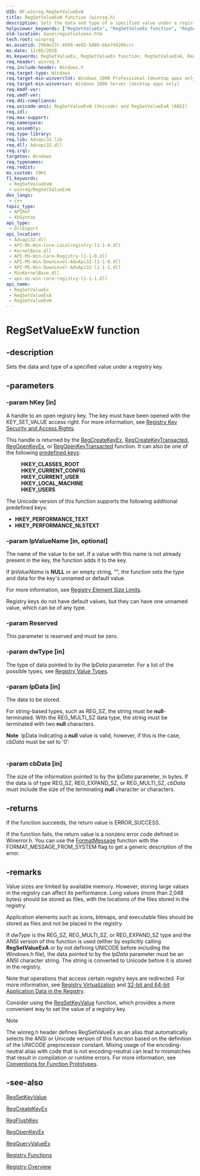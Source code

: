 ```yaml
---
UID: NF:winreg.RegSetValueExW
title: RegSetValueExW function (winreg.h)
description: Sets the data and type of a specified value under a registry key. (Unicode)
helpviewer_keywords: ["RegSetValueEx", "RegSetValueEx function", "RegSetValueExW", "_win32_regsetvalueex", "base.regsetvalueex", "winreg/RegSetValueEx", "winreg/RegSetValueExW"]
old-location: base\regsetvalueex.htm
tech.root: winprog
ms.assetid: 29b0e27c-4999-4e92-bd8b-bba74920bccc
ms.date: 12/05/2018
ms.keywords: RegSetValueEx, RegSetValueEx function, RegSetValueExA, RegSetValueExW, _win32_regsetvalueex, base.regsetvalueex, winreg/RegSetValueEx, winreg/RegSetValueExA, winreg/RegSetValueExW
req.header: winreg.h
req.include-header: Windows.h
req.target-type: Windows
req.target-min-winverclnt: Windows 2000 Professional [desktop apps only]
req.target-min-winversvr: Windows 2000 Server [desktop apps only]
req.kmdf-ver: 
req.umdf-ver: 
req.ddi-compliance: 
req.unicode-ansi: RegSetValueExW (Unicode) and RegSetValueExA (ANSI)
req.idl: 
req.max-support: 
req.namespace: 
req.assembly: 
req.type-library: 
req.lib: Advapi32.lib
req.dll: Advapi32.dll
req.irql: 
targetos: Windows
req.typenames: 
req.redist: 
ms.custom: 19H1
f1_keywords:
 - RegSetValueExW
 - winreg/RegSetValueExW
dev_langs:
 - c++
topic_type:
 - APIRef
 - kbSyntax
api_type:
 - DllExport
api_location:
 - Advapi32.dll
 - API-MS-Win-Core-Localregistry-l1-1-0.dll
 - KernelBase.dll
 - API-MS-Win-Core-Registry-l1-1-0.dll
 - API-MS-Win-DownLevel-AdvApi32-l1-1-0.dll
 - API-MS-Win-DownLevel-AdvApi32-l1-1-1.dll
 - MinKernelBase.dll
 - api-ms-win-core-registry-l1-1-1.dll
api_name:
 - RegSetValueEx
 - RegSetValueExA
 - RegSetValueExW
---
```


# RegSetValueExW function


## -description

Sets the data and type of a specified value under a registry key.

## -parameters

### -param hKey [in]

A handle to an open registry key. The key must have been opened with the KEY_SET_VALUE access right. For more information, see 
<a href="/windows/desktop/SysInfo/registry-key-security-and-access-rights">Registry Key Security and Access Rights</a>. 

This handle is returned by the 
<a href="/windows/desktop/api/winreg/nf-winreg-regcreatekeyexa">RegCreateKeyEx</a>, <a href="/windows/desktop/api/winreg/nf-winreg-regcreatekeytransacteda">RegCreateKeyTransacted</a>, <a href="/windows/desktop/api/winreg/nf-winreg-regopenkeyexa">RegOpenKeyEx</a>, or 
<a href="/windows/desktop/api/winreg/nf-winreg-regopenkeytransacteda">RegOpenKeyTransacted</a> function. It can also be one of the following 
<a href="/windows/desktop/SysInfo/predefined-keys">predefined keys</a>:<dl>
<dd><b>HKEY_CLASSES_ROOT</b></dd>
<dd><b>HKEY_CURRENT_CONFIG</b></dd>
<dd><b>HKEY_CURRENT_USER</b></dd>
<dd><b>HKEY_LOCAL_MACHINE</b></dd>
<dd><b>HKEY_USERS</b></dd>
</dl>The Unicode version of this function supports the following additional predefined keys:<ul>
<li><b>HKEY_PERFORMANCE_TEXT</b></li>
<li><b>HKEY_PERFORMANCE_NLSTEXT</b></li>
</ul>

### -param lpValueName [in, optional]

The name of the value to be set. If a value with this name is not already present in the key, the function adds it to the key. 

If <i>lpValueName</i> is <b>NULL</b> or an empty string, "", the function sets the type and data for the key's unnamed or default value.

For more information, see 
<a href="/windows/desktop/SysInfo/registry-element-size-limits">Registry Element Size Limits</a>.

Registry keys do not have default values, but they can have one unnamed value, which can be of any type.

### -param Reserved

This parameter is reserved and must be zero.

### -param dwType [in]

The type of data pointed to by the <i>lpData</i> parameter. For a list of the possible types, see 
<a href="/windows/desktop/SysInfo/registry-value-types">Registry Value Types</a>.

### -param lpData [in]

The data to be stored. 

For string-based types, such as REG_SZ, the string must be <b>null</b>-terminated. With the REG_MULTI_SZ data type, the string must be terminated with two <b>null</b> characters.

<div class="alert"><b>Note</b>  lpData indicating a  <b>null</b> value is valid, however, if this is the case, <i>cbData</i> must be set to '0'.</div>
<div> </div>

### -param cbData [in]

The size of the information pointed to by the <i>lpData</i> parameter, in bytes. If the data is of type REG_SZ, REG_EXPAND_SZ, or REG_MULTI_SZ, <i>cbData</i> must include the size of the terminating <b>null</b> character or characters.

## -returns

If the function succeeds, the return value is ERROR_SUCCESS.

If the function fails, the return value is a nonzero error code defined in Winerror.h. You can use the 
<a href="/windows/desktop/api/winbase/nf-winbase-formatmessage">FormatMessage</a> function with the FORMAT_MESSAGE_FROM_SYSTEM flag to get a generic description of the error.

## -remarks

Value sizes are limited by available memory. However, storing large values in the registry can affect its performance. Long values (more than 2,048 bytes) should be stored as files, with the locations of the files stored in the registry. 

Application elements such as icons, bitmaps, and executable files should be stored as files and not be placed in the registry.

If <i>dwType</i> is the REG_SZ, REG_MULTI_SZ, or REG_EXPAND_SZ type and the ANSI version of this function is used (either by explicitly calling <b>RegSetValueExA</b> or by not defining UNICODE before including the Windows.h file), the data pointed to by the <i>lpData</i> parameter must be an ANSI character string. The string is converted to Unicode before it is stored in the registry.

Note that operations that access certain registry keys are redirected. For more information,  see <a href="/windows/desktop/SysInfo/registry-virtualization">Registry Virtualization</a> and <a href="/windows/desktop/SysInfo/32-bit-and-64-bit-application-data-in-the-registry">32-bit and 64-bit Application Data in the Registry</a>.

Consider using the <a href="/windows/desktop/api/winreg/nf-winreg-regsetkeyvaluew">RegSetKeyValue</a> function, which provides a more convenient way to set the value of a registry key.

> [!NOTE]
> The winreg.h header defines RegSetValueEx as an alias that automatically selects the ANSI or Unicode version of this function based on the definition of the UNICODE preprocessor constant. Mixing usage of the encoding-neutral alias with code that is not encoding-neutral can lead to mismatches that result in compilation or runtime errors. For more information, see [Conventions for Function Prototypes](/windows/win32/intl/conventions-for-function-prototypes).

## -see-also

<a href="/windows/desktop/api/winreg/nf-winreg-regsetkeyvaluew">RegSetKeyValue</a>

<a href="/windows/desktop/api/winreg/nf-winreg-regcreatekeyexw">RegCreateKeyEx</a>

<a href="/windows/desktop/api/winreg/nf-winreg-regflushkey">RegFlushKey</a>

<a href="/windows/desktop/api/winreg/nf-winreg-regopenkeyexw">RegOpenKeyEx</a>

<a href="/windows/desktop/api/winreg/nf-winreg-regqueryvalueexw">RegQueryValueEx</a>

<a href="/windows/desktop/SysInfo/registry-functions">Registry Functions</a>

<a href="/windows/desktop/SysInfo/registry">Registry Overview</a>
